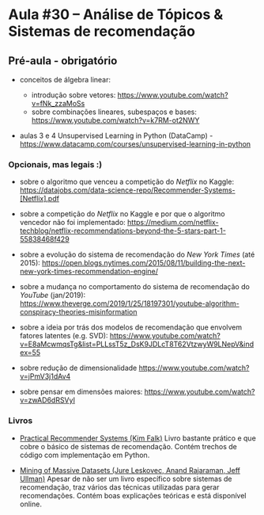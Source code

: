 # Aula #30 – Análise de Tópicos & Sistemas de recomendação

## Pré-aula - obrigatório

* conceitos de álgebra linear:
    * introdução sobre vetores: https://www.youtube.com/watch?v=fNk_zzaMoSs
    * sobre combinações lineares, subespaços e bases: https://www.youtube.com/watch?v=k7RM-ot2NWY

* aulas 3 e 4 Unsupervised Learning in Python (DataCamp) - https://www.datacamp.com/courses/unsupervised-learning-in-python

### Opcionais, mas legais :)

* sobre o algoritmo que venceu a competição do _Netflix_ no Kaggle:
https://datajobs.com/data-science-repo/Recommender-Systems-[Netflix].pdf

* sobre a competição do _Netflix_ no Kaggle e por que o algoritmo vencedor não foi implementado:
https://medium.com/netflix-techblog/netflix-recommendations-beyond-the-5-stars-part-1-55838468f429

* sobre a evolução do sistema de recomendação do _New York Times_ (até 2015):
https://open.blogs.nytimes.com/2015/08/11/building-the-next-new-york-times-recommendation-engine/

* sobre a mudança no comportamento do sistema de recomendação do _YouTube_ (jan/2019):
https://www.theverge.com/2019/1/25/18197301/youtube-algorithm-conspiracy-theories-misinformation

* sobre a ideia por trás dos modelos de recomendação que envolvem fatores latentes (e.g. SVD):
https://www.youtube.com/watch?v=E8aMcwmqsTg&list=PLLssT5z_DsK9JDLcT8T62VtzwyW9LNepV&index=55

* sobre redução de dimensionalidade
https://www.youtube.com/watch?v=jPmV3j1dAv4

* sobre pensar em dimensões maiores:
https://www.youtube.com/watch?v=zwAD6dRSVyI

### Livros

* [Practical Recommender Systems (Kim Falk)](https://www.manning.com/books/practical-recommender-systems)
Livro bastante prático e que cobre o básico de sistemas de recomendação. Contém trechos de código com implementação em Python.

* [Mining of Massive Datasets (Jure Leskovec, Anand Rajaraman, Jeff Ullman)](http://www.mmds.org/)
Apesar de não ser um livro específico sobre sistemas de recomendação, traz vários das técnicas utilizadas para gerar recomendações. Contém boas explicações teóricas e está disponível online.
